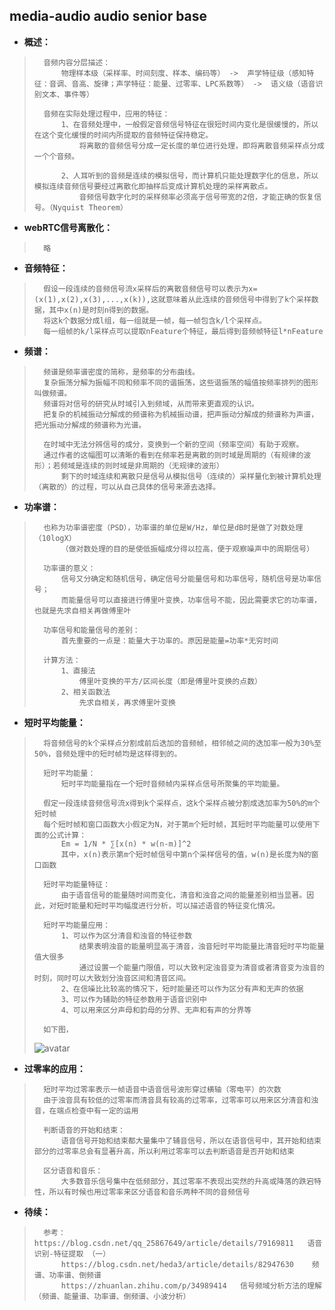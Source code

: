 ## media-audio audio senior base
- **概述：**
>       音频内容分层描述：
>           物理样本级（采样率、时间刻度、样本、编码等） ->  声学特征级（感知特征：音调、音高、旋律；声学特征：能量、过零率、LPC系数等） ->  语义级（语音识别文本、事件等）
>
>       音频在实际处理过程中，应用的特征：
>           1、在音频处理中，一般假定音频信号特征在很短时间内变化是很缓慢的，所以在这个变化缓慢的时间内所提取的音频特征保持稳定。
>               将离散的音频信号分成一定长度的单位进行处理，即将离散音频采样点分成一个个音频。
>
>           2、人耳听到的音频是连续的模拟信号，而计算机只能处理数字化的信息，所以模拟连续音频信号要经过离散化即抽样后变成计算机处理的采样离散点。
>               音频信号数字化时的采样频率必须高于信号带宽的2倍，才能正确的恢复信号。（Nyquist Theorem）
>
>

- **webRTC信号离散化：**
>       略
>
>

- **音频特征：**
>       假设一段连续的音频信号流x采样后的离散音频信号可以表示为x=(x(1),x(2),x(3),...,x(k)),这就意味着从此连续的音频信号中得到了k个采样数据，其中x(n)是时刻n得到的数据。
>       将这k个数据分成l组，每一组就是一帧，每一帧包含k/l个采样点。
>       每一组帧的k/l采样点可以提取nFeature个特征，最后得到音频帧特征l*nFeature
>

- **频谱：**
>       频谱是频率谱密度的简称，是频率的分布曲线。
>       复杂振荡分解为振幅不同和频率不同的谐振荡，这些谐振荡的幅值按频率排列的图形叫做频谱。
>       频谱将对信号的研究从时域引入到频域，从而带来更直观的认识。
>       把复杂的机械振动分解成的频谱称为机械振动谱，把声振动分解成的频谱称为声谱，把光振动分解成的频谱称为光谱。
>
>       在时域中无法分辨信号的成分，变换到一个新的空间（频率空间）有助于观察。
>       通过作者的这幅图可以清晰的看到在频率若是离散的则时域是周期的（有规律的波形）；若频域是连续的则时域是非周期的（无规律的波形）
>           剩下的时域连续和离散只是信号从模拟信号（连续的）采样量化到被计算机处理（离散的）的过程，可以从自己具体的信号来源去选择。
>

- **功率谱：**
>       也称为功率谱密度（PSD），功率谱的单位是W/Hz，单位是dB时是做了对数处理（10logX）
>           （做对数处理的目的是使低振幅成分得以拉高，便于观察噪声中的周期信号）
>
>       功率谱的意义：
>           信号又分确定和随机信号，确定信号分能量信号和功率信号，随机信号是功率信号；
>           而能量信号可以直接进行傅里叶变换，功率信号不能，因此需要求它的功率谱，也就是先求自相关再做傅里叶
>
>       功率信号和能量信号的差别：
>           首先重要的一点是：能量大于功率的。原因是能量=功率*无穷时间
>
>       计算方法：
>           1、直接法
>               傅里叶变换的平方/区间长度（即是傅里叶变换的点数）
>           2、相关函数法
>               先求自相关，再求傅里叶变换
>

- **短时平均能量：**
>       将音频信号的k个采样点分割成前后迭加的音频帧，相邻帧之间的迭加率一般为30%至50%，音频处理中的短时帧均是这样得到的。
>
>       短时平均能量：
>           短时平均能量指在一个短时音频帧内采样点信号所聚集的平均能量。
>
>       假定一段连续音频信号流x得到k个采样点，这k个采样点被分割成迭加率为50%的m个短时帧
>       每个短时帧和窗口函数大小假定为N，对于第m个短时帧，其短时平均能量可以使用下面的公式计算：
>           Em = 1/N * ∑[x(n) * w(n-m)]^2
>           其中，x(n)表示第m个短时帧信号中第n个采样信号的值，w(n)是长度为N的窗口函数
>
>       短时平均能量特征：
>           由于语音信号的能量随时间而变化，清音和浊音之间的能量差别相当显著。因此，对短时能量和短时平均幅度进行分析，可以描述语音的特征变化情况。
>
>       短时平均能量应用：
>           1、可以作为区分清音和浊音的特征参数
>               结果表明浊音的能量明显高于清音，浊音短时平均能量比清音短时平均能量值大很多
>               通过设置一个能量门限值，可以大致判定浊音变为清音或者清音变为浊音的时刻，同时可以大致划分浊音区间和清音区间。
>           2、在信噪比比较高的情况下，短时能量还可以作为区分有声和无声的依据
>           3、可以作为辅助的特征参数用于语音识别中
>           4、可以用来区分声母和韵母的分界、无声和有声的分界等
>
>       如下图，
> ![avatar](https://github.com/nwaiting/wolf-ai/blob/master/wolf_others/media_pic/media_audio_frame_repeat.png)
>
>

- **过零率的应用：**
>       短时平均过零率表示一帧语音中语音信号波形穿过横轴（零电平）的次数
>       由于浊音具有较低的过零率而清音具有较高的过零率，过零率可以用来区分清音和浊音，在端点检查中有一定的运用
>
>       判断语音的开始和结束：
>           语音信号开始和结束都大量集中了辅音信号，所以在语音信号中，其开始和结束部分的过零率总会有显著升高，所以利用过零率可以去判断语音是否开始和结束
>
>       区分语音和音乐：
>           大多数音乐信号集中在低频部分，其过零率不表现出突然的升高或降落的跌宕特性，所以有时候也用过零率来区分语音和音乐两种不同的音频信号
>
>
>
>
>
>
>
>
>

- **待续：**
>       参考：https://blog.csdn.net/qq_25867649/article/details/79169811   语音识别-特征提取 （一）
>           https://blog.csdn.net/heda3/article/details/82947630    频谱、功率谱、倒频谱
>           https://zhuanlan.zhihu.com/p/34989414   信号频域分析方法的理解（频谱、能量谱、功率谱、倒频谱、小波分析）
>
>
>
>
>
>
>
>
>
>
>
>
>
>
>
